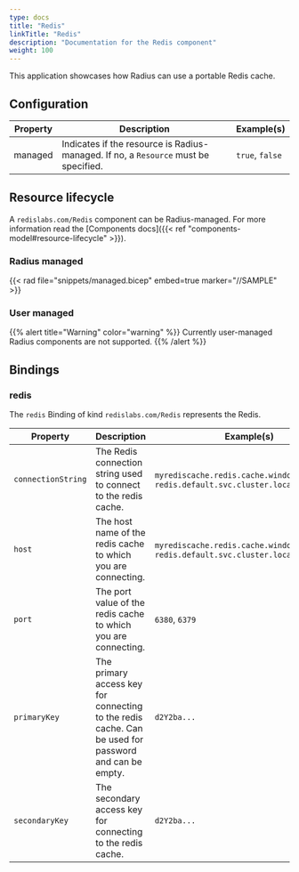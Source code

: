 ```yaml
---
type: docs
title: "Redis"
linkTitle: "Redis"
description: "Documentation for the Redis component"
weight: 100
---
```


This application showcases how Radius can use a portable Redis cache.

## Configuration

| Property | Description | Example(s) |
|----------|-------------|---------|
| managed | Indicates if the resource is Radius-managed. If no, a `Resource` must be specified. | `true`, `false`

## Resource lifecycle

A `redislabs.com/Redis` component can be Radius-managed. For more information read the [Components docs]({{< ref "components-model#resource-lifecycle" >}}).

### Radius managed

{{< rad file="snippets/managed.bicep" embed=true marker="//SAMPLE" >}}

### User managed

{{% alert title="Warning" color="warning" %}}
Currently user-managed Radius components are not supported.
{{% /alert %}}

## Bindings

### redis

The `redis` Binding of kind `redislabs.com/Redis` represents the Redis.

| Property | Description | Example(s) |
|----------|-------------|------------|
| `connectionString` | The Redis connection string used to connect to the redis cache. | `myrediscache.redis.cache.windows.net:6380`, `redis.default.svc.cluster.local:6379`
| `host` | The host name of the redis cache to which you are connecting. | `myrediscache.redis.cache.windows.net`,  `redis.default.svc.cluster.local`
| `port` | The port value of the redis cache to which you are connecting.| `6380`, `6379`
| `primaryKey` | The primary access key for connecting to the redis cache. Can be used for password and can be empty. | `d2Y2ba...`
| `secondaryKey` | The secondary access key for connecting to the redis cache. | `d2Y2ba...`
